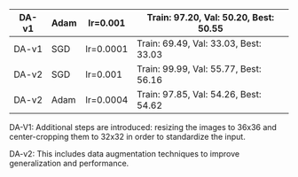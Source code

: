 | DA-v1 | Adam     | lr=0.001     | Train: 97.20, Val: 50.20, Best: 50.55     |
| ----- | -------- | ------------ | ----------------------------------------- |
| DA-v1 | SGD      | lr=0.0001    | Train: 69.49, Val: 33.03, Best: 33.03     |
| DA-v2 | SGD      | lr=0.001     | Train: 99.99, Val: 55.77, Best: 56.16     |
| DA-v2 | Adam     | lr=0.0004    | Train: 97.85, Val: 54.26, Best: 54.62     |

DA-V1: Additional steps are introduced: resizing the images to 36x36 and center-cropping them to 32x32 in order to standardize the input.

DA-v2: This includes data augmentation techniques to improve generalization and performance.
